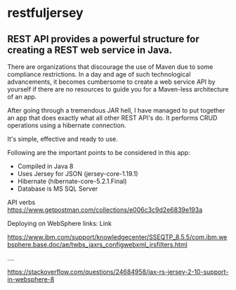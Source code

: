 # restfuljersey

## REST API provides a powerful structure for creating a REST web service in Java.

There are organizations that discourage the use of Maven due to some compliance restrictions.
In a day and age of such technological advancements, it becomes cumbersome to create a web service API by yourself if there are no resources to guide you for a Maven-less architecture of an app.

After going through a tremendous JAR hell, I have managed to put together an app that does exactly what all other REST API's do. It performs CRUD operations using a hibernate connection.

It's simple, effective and ready to use.

Following are the important points to be considered in this app:
- Compiled in Java 8
- Uses Jersey for JSON (jersey-core-1.19.1)
- Hibernate (hibernate-core-5.2.1.Final)
- Database is MS SQL Server

API verbs
https://www.getpostman.com/collections/e006c3c9d2e6839e193a

Deploying on WebSphere links:
Link

https://www.ibm.com/support/knowledgecenter/SSEQTP_8.5.5/com.ibm.websphere.base.doc/ae/twbs_jaxrs_configwebxml_jrsfilters.html

....

https://stackoverflow.com/questions/24684958/jax-rs-jersey-2-10-support-in-websphere-8
